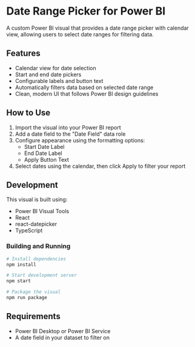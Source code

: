 # Date Range Picker for Power BI

A custom Power BI visual that provides a date range picker with calendar view, allowing users to select date ranges for filtering data.

## Features

- Calendar view for date selection
- Start and end date pickers
- Configurable labels and button text
- Automatically filters data based on selected date range
- Clean, modern UI that follows Power BI design guidelines

## How to Use

1. Import the visual into your Power BI report
2. Add a date field to the "Date Field" data role
3. Configure appearance using the formatting options:
   - Start Date Label
   - End Date Label
   - Apply Button Text
4. Select dates using the calendar, then click Apply to filter your report

## Development

This visual is built using:
- Power BI Visual Tools
- React
- react-datepicker
- TypeScript

### Building and Running

```bash
# Install dependencies
npm install

# Start development server
npm start

# Package the visual
npm run package
```

## Requirements

- Power BI Desktop or Power BI Service
- A date field in your dataset to filter on 